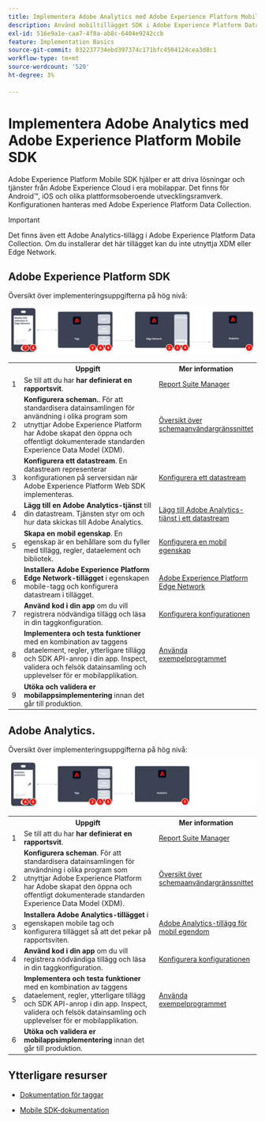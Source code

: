 ```yaml
---
title: Implementera Adobe Analytics med Adobe Experience Platform Mobile SDK
description: Använd mobiltillägget SDK i Adobe Experience Platform Data Collection för att skicka data till Adobe Analytics.
exl-id: 516e9a1e-caa7-4f8a-ab8c-6404e9242ccb
feature: Implementation Basics
source-git-commit: 032237734ebd397374c171bfc4504124cea3d8c1
workflow-type: tm+mt
source-wordcount: '520'
ht-degree: 3%

---
```


# Implementera Adobe Analytics med Adobe Experience Platform Mobile SDK

Adobe Experience Platform Mobile SDK hjälper er att driva lösningar och tjänster från Adobe Experience Cloud i era mobilappar. Det finns för Android™, iOS och olika plattformsoberoende utvecklingsramverk. Konfigurationen hanteras med Adobe Experience Platform Data Collection.

>[!IMPORTANT]
>
>Det finns även ett Adobe Analytics-tillägg i Adobe Experience Platform Data Collection. Om du installerar det här tillägget kan du inte utnyttja XDM eller Edge Network.

## Adobe Experience Platform SDK

Översikt över implementeringsuppgifterna på hög nivå:

![Adobe Analytics med hjälp av arbetsflödet för Analytics-tillägget](../../assets/mobilesdk-annotated.png)

<table style="width:100%">

<tr>
<th style="width:5%"></th><th style="width:60%"><b>Uppgift</b></th><th style="width:35%"><b>Mer information</b></th>
</tr>

<tr>
<td>1</td>
<td>Se till att du har <b>har definierat en rapportsvit</b>.</td>
<td><a href="../../../admin/admin/c-manage-report-suites/report-suites-admin.md">Report Suite Manager</a></td>
</tr>

<tr>
<td>2</td>
<td><b>Konfigurera scheman.</b>. För att standardisera datainsamlingen för användning i olika program som utnyttjar Adobe Experience Platform har Adobe skapat den öppna och offentligt dokumenterade standarden Experience Data Model (XDM).</td>
<td><a href="https://experienceleague.adobe.com/docs/experience-platform/xdm/ui/overview.html?lang=en">Översikt över schemaanvändargränssnittet</a></td>
</tr>

<tr>
<td>3</td>
<td><b>Konfigurera ett datastream</b>. En datastream representerar konfigurationen på serversidan när Adobe Experience Platform Web SDK implementeras.</td>
<td><a href="https://experienceleague.adobe.com/docs/experience-platform/edge/datastreams/configure.html?lang=en">Konfigurera ett datastream<a></td> 
</tr>

<td>4</td>
<td><b>Lägg till en Adobe Analytics-tjänst</b> till din datastream. Tjänsten styr om och hur data skickas till Adobe Analytics.</td>
<td><a href="https://experienceleague.adobe.com/docs/experience-platform/edge/datastreams/configure.html?lang=en#analytics">Lägg till Adobe Analytics-tjänst i ett datastream</a></td>
</tr>

<tr>
<td>5</td>
<td><b>Skapa en mobil egenskap</b>. En egenskap är en behållare som du fyller med tillägg, regler, dataelement och bibliotek.</td>
<td><a href="https://developer.adobe.com/client-sdks/documentation/getting-started/create-a-mobile-property/">Konfigurera en mobil egenskap</a></tr>

<tr>
<td>6</td>
<td><b>Installera Adobe Experience Platform Edge Network-tillägget</b> i egenskapen mobile-tagg och konfigurera datastream i tillägget.</td>
<td><a href="https://developer.adobe.com/client-sdks/documentation/edge-network/">Adobe Experience Platform Edge Network</a>
</tr>

<tr>
<td>7</td>
<td><b>Använd kod i din app</b> om du vill registrera nödvändiga tillägg och läsa in din taggkonfiguration.</td>
<td><a href="https://developer.adobe.com/client-sdks/documentation/user-guides/getting-started-with-platform/overview/#set-up-the-configuration">Konfigurera konfigurationen</a></td>
</tr>

<tr>
<td>8</td>
<td><b>Implementera och testa funktioner</b> med en kombination av taggens dataelement, regler, ytterligare tillägg och SDK API-anrop i din app. Inspect, validera och felsök datainsamling och upplevelser för er mobilapplikation.</td>
<td><a href="https://developer.adobe.com/client-sdks/documentation/user-guides/getting-started-with-platform/overview/#use-the-sample-application">Använda exempelprogrammet</a>
</tr>

<tr>
<td>9</td>
<td><b>Utöka och validera er mobilappsimplementering</b> innan det går till produktion.</td>
<td></td> 
</tr>

</table>


## Adobe Analytics.

Översikt över implementeringsuppgifterna på hög nivå:

![Adobe Analytics med hjälp av arbetsflödet för Analytics-tillägget](../../assets/mobilesdk-analytics-annotated.png)

<table style="width:100%">

<tr>
<th style="width:5%"></th><th style="width:60%"><b>Uppgift</b></th><th style="width:35%"><b>Mer information</b></th>
</tr>

<tr>
<td>1</td>
<td>Se till att du har <b>har definierat en rapportsvit</b>.</td>
<td><a href="../../../admin/admin/c-manage-report-suites/report-suites-admin.md">Report Suite Manager</a></td>
</tr>

<tr>
<td>2</td>
<td><b>Konfigurera scheman</b>. För att standardisera datainsamlingen för användning i olika program som utnyttjar Adobe Experience Platform har Adobe skapat den öppna och offentligt dokumenterade standarden Experience Data Model (XDM).</td>
<td><a href="https://experienceleague.adobe.com/docs/experience-platform/xdm/ui/overview.html?lang=en">Översikt över schemaanvändargränssnittet</a></td>
</tr>

<tr>
<td>3</td>
<td><b>Installera Adobe Analytics-tillägget</b> i egenskapen mobile tag och konfigurera tillägget så att det pekar på rapportsviten.</td>
<td><a href="https://developer.adobe.com/client-sdks/documentation/adobe-analytics/">Adobe Analytics-tillägg för mobil egendom</a>
</tr>

<tr>
<td>4</td>
<td><b>Använd kod i din app</b> om du vill registrera nödvändiga tillägg och läsa in din taggkonfiguration.</td>
<td><a href="https://developer.adobe.com/client-sdks/documentation/user-guides/getting-started-with-platform/overview/#set-up-the-configuration">Konfigurera konfigurationen</a></td>
</tr>

<tr>
<td>5</td>
<td><b>Implementera och testa funktioner</b> med en kombination av taggens dataelement, regler, ytterligare tillägg och SDK API-anrop i din app. Inspect, validera och felsök datainsamling och upplevelser för er mobilapplikation.</td>
<td><a href="https://developer.adobe.com/client-sdks/documentation/user-guides/getting-started-with-platform/overview/#use-the-sample-application">Använda exempelprogrammet</a>
</tr>

<tr>
<td>6</td>
<td><b>Utöka och validera er mobilappsimplementering</b> innan det går till produktion.</td>
<td></td> 
</tr>

</table>

## Ytterligare resurser

- [Dokumentation för taggar](https://experienceleague.adobe.com/docs/experience-platform/tags/home.html#)

- [Mobile SDK-dokumentation](https://developer.adobe.com/client-sdks/documentation/)
